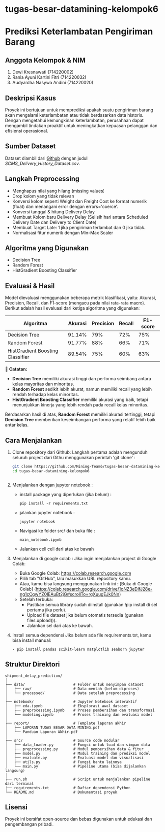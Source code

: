 # tugas-besar-datamining-kelompok6

# Prediksi Keterlambatan Pengiriman Barang 

## Anggota Kelompok & NIM

1. Dewi Kresnawati (714220002)
2. Rania Ayuni Kartini Fitri (714220032)
3. Audyardha Nasywa Andini (714220020)

## Deskripsi Kasus

Proyek ini bertujuan untuk memprediksi apakah suatu pengiriman barang akan mengalami keterlambatan atau tidak berdasarkan data historis. Dengan mengetahui kemungkinan keterlambatan, perusahaan dapat mengambil tindakan proaktif untuk meningkatkan kepuasan pelanggan dan efisiensi operasional.

## Sumber Dataset

Dataset diambil dari [Github]([https://www.kaggle.com/](https://github.com/Abhi1727/FedEx-Logistics-Performance-Analysis/blob/main/SCMS_Delivery_History_Dataset.csv)) dengan judul *SCMS_Delivery_History_Dataset.csv*.  

## Langkah Preprocessing

- Menghapus nilai yang hilang (missing values)
- Drop kolom yang tidak relevan
- Konversi kolom seperti Weight dan Freight Cost ke format numerik (float) dan menangani error dengan errors='coerce'.
- Konversi tanggal & hitung Delivery Delay
- Membuat Kolom baru Delivery Delay (Selisih hari antara Scheduled Delivery Date dan Delivery to Client Date)
- Membuat Target Late: 1 jika pengiriman terlambat dan 0 jika tidak.
- Normalisasi fitur numerik dengan Min-Max Scaler

## Algoritma yang Digunakan

- Decision Tree 
- Random Forest
- HistGradient Boosting Classifier

## Evaluasi & Hasil

Model dievaluasi menggunakan beberapa metrik klasifikasi, yaitu: Akurasi, Precision, Recall, dan F1-score (mengacu pada nilai rata-rata macro). Berikut adalah hasil evaluasi dari ketiga algoritma yang digunakan:

| Algoritma                       | Akurasi | Precision | Recall | F1-score |
|--------------------------------|---------|-----------|--------|----------|
| Decision Tree                  | 91.14%  | 79%       | 72%    | 75%      |
| Random Forest                  | 91.77%  | 88%       | 66%    | 71%      |
| HistGradient Boosting Classifier | 89.54%  | 75%       | 60%    | 63%      |

📌 **Catatan:**
- **Decision Tree** memiliki akurasi tinggi dan performa seimbang antara kelas mayoritas dan minoritas.
- **Random Forest** sedikit lebih akurat, namun memiliki recall yang lebih rendah terhadap kelas minoritas.
- **HistGradient Boosting Classifier** memiliki akurasi yang baik, tetapi menunjukkan kinerja yang lebih rendah pada recall kelas minoritas.

Berdasarkan hasil di atas, **Random Forest** memiliki akurasi tertinggi, tetapi **Decision Tree** memberikan keseimbangan performa yang relatif lebih baik antar kelas.

## Cara Menjalankan

1. Clone repository dari Github:
   Langkah pertama adalah mengunduh seluruh project dari Githu menggunakan perintah 'git clone' :
   ```bash
   git clone https://github.com/Mining-Team6/tugas-besar-datamining-kelompok6.git
   cd tugas-besar-datamining-kelompok6


   
3. Menjalankan dengan jupyter notebook :
   - install package yang diperlukan (jika belum) :
     ```
     pip install -r requirements.txt
     ```
   - jalankan jupyter notebook :
     ```
     jupyter notebook
     ```
   - Navigasi ke folder src/ dan buka file :
     ```
     main_notebook.ipynb
     ```
   - Jalankan cell cell dari atas ke bawah

4. Menjalankan di google colab :
   Jika ingin menjalankan project di Google Colab:
   - Buka Google Colab: https://colab.research.google.com
   - Pilih tab "GitHub", lalu masukkan URL repository kamu.
   - Atau, kamu bisa langsung menggunakan link ini :
   [Buka di Google Colab] (https://colab.research.google.com/drive/1oNZ3eDIfJ28e-ng1cCgwYZ0IEAuBt2jG#scrollTo=rgXuugEJk0Nn)
   - Setelah terbuka:
     * Pastikan semua library sudah diinstall (gunakan !pip install di sel pertama jika perlu).
     * Upload file dataset jika belum otomatis tersedia (gunakan files.upload()).
     * Jalankan sel dari atas ke bawah.
    
5. Install semua dependensi
   Jika belum ada file requirements.txt, kamu bisa install manual:
   ```
   - pip install pandas scikit-learn matplotlib seaborn jupyter
   ```

 ## Struktur Direktori

 ```
shipment_delay_prediction/
│
├── data/                      # Folder untuk menyimpan dataset
│   ├── raw/                   # Data mentah (belum diproses)
│   └── processed/             # Data setelah preprocessing
│
├── notebook/                  # Jupyter Notebook interaktif
│   ├── eda.ipynb              # Eksplorasi awal dataset
│   ├── preprocessing.ipynb    # Proses pembersihan dan transformasi
│   └── modeling.ipynb         # Proses training dan evaluasi model
│
├── report/                    # Template laporan akhir
│   ├── LAPORAN TUGAS BESAR DATA MINING.pdf
│   └── Panduan Laporan Akhir.pdf
│
├── src/                       # Source code modular
│   ├── data_loader.py         # Fungsi untuk load dan simpan data
│   ├── preprocessing.py       # Modul pembersihan data & fitur
│   ├── model.py               # Modul training dan prediksi model
│   ├── evaluate.py            # Evaluasi model dan visualisasi
│   ├── utils.py               # Fungsi bantu lainnya
│   └── main.py                # Pipeline utama (bisa dijalankan langsung)
│
├── run.sh                     # Script untuk menjalankan pipeline dari terminal
├── requirements.txt           # Daftar dependensi Python
└── README.md                  # Dokumentasi proyek
```

## Lisensi

Proyek ini bersifat open-source dan bebas digunakan untuk edukasi dan pengembangan pribadi.



   
